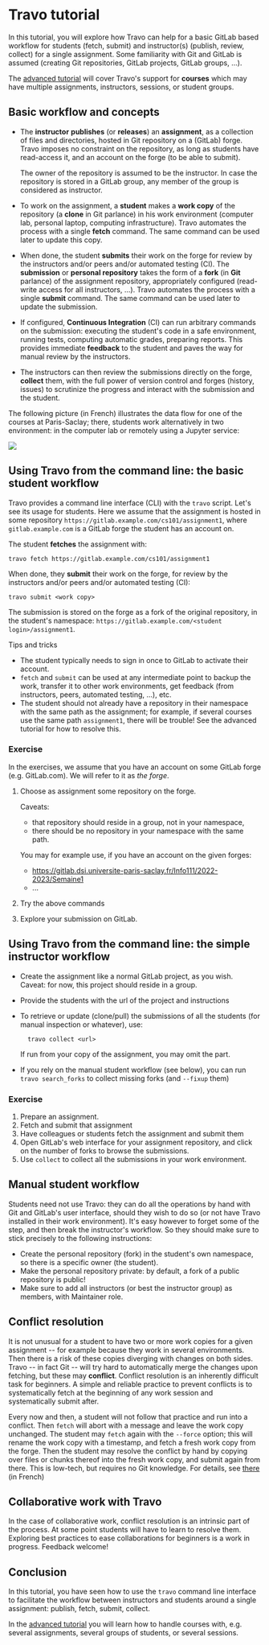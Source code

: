 # Travo tutorial

In this tutorial, you will explore how Travo can help for a basic
GitLab based workflow for students (fetch, submit) and instructor(s)
(publish, review, collect) for a single assignment. Some familiarity
with Git and GitLab is assumed (creating Git repositories, GitLab
projects, GitLab groups, ...).

The [advanced tutorial](tutorial-advanced.md) will cover Travo's support
for **courses** which may have multiple assignments, instructors,
sessions, or student groups.

<!--

TODO:
- [ ] Explain the Python API -> Command-Line bridge that lets one call
      all the operations from the command line
- [ ] Generalize git to version control system below

!-->

## Basic workflow and concepts

* The **instructor** **publishes** (or **releases**) an
  **assignment**, as a collection of files and directories, hosted in
  Git repository on a (GitLab) forge. Travo imposes no constraint on
  the repository, as long as students have read-access it, and an
  account on the forge (to be able to submit).

  The owner of the repository is assumed to be the instructor. In case
  the repository is stored in a GitLab group, any member of the group
  is considered as instructor.

* To work on the assignment, a **student** makes a **work copy** of
  the repository (a **clone** in Git parlance) in his work environment
  (computer lab, personal laptop, computing infrastructure). Travo
  automates the process with a single **fetch** command. The same
  command can be used later to update this copy.

* When done, the student **submits** their work on the forge for
  review by the instructors and/or peers and/or automated testing
  (CI).  The **submission** or **personal repository** takes the form
  of a **fork** (in **Git** parlance) of the assignment repository,
  appropriately configured (read-write access for all instructors,
  ...).  Travo automates the process with a single **submit** command.
  The same command can be used later to update the submission.

* If configured, **Continuous Integration** (CI) can run arbitrary
  commands on the submission: executing the student's code in a safe
  environment, running tests, computing automatic grades, preparing
  reports. This provides immediate **feedback** to the student and
  paves the way for manual review by the instructors.

* The instructors can then review the submissions directly on the
  forge, **collect** them, with the full power of version control and
  forges (history, issues) to scrutinize the progress and interact
  with the submission and the student.


The following picture (in French) illustrates the data flow for one of
the courses at Paris-Saclay; there, students work alternatively in two
environment: in the computer lab or remotely using a Jupyter service:

[![](https://gitlab.dsi.universite-paris-saclay.fr/MethNum/scripts/-/blob/master/figures/methnum_structure.png)](https://gitlab.dsi.universite-paris-saclay.fr/MethNum/scripts/-/blob/master/figures/methnum_structure.pdf)

## Using Travo from the command line: the basic student workflow

Travo provides a command line interface (CLI) with the `travo`
script. Let's see its usage for students. Here we assume that the
assignment is hosted in some repository
`https://gitlab.example.com/cs101/assignment1`, where `gitlab.example.com`
is a GitLab forge the student has an account on.

The student **fetches** the assignment with:

    travo fetch https://gitlab.example.com/cs101/assignment1

When done, they **submit** their work on the forge, for review by the
instructors and/or peers and/or automated testing (CI):

    travo submit <work copy>

The submission is stored on the forge as a fork of the original
repository, in the student's namespace:
`https://gitlab.example.com/<student login>/assignment1`.

<div class="alert alert-info>

Behind the scene, Travo automates the interaction with the forge
(creating a fork, ...) and with the version control system (`git
pull`, `git push`, `git merge`, ...).

</div>

### Tips and tricks

- The student typically needs to sign in once to GitLab to activate
  their account.
- `fetch` and `submit` can be used at any intermediate point to backup
  the work, transfer it to other work environments, get feedback (from
  instructors, peers, automated testing, ...), etc.
- The student should not already have a repository in their namespace
  with the same path as the assignment; for example, if several
  courses use the same path `assignment1`, there will be trouble! See
  the advanced tutorial for how to resolve this.

<!--
From within the work copy, the student can get information about the
current state of the submission (in particular feedback from automated
testing) with:

    travo info
!-->

### Exercise

In the exercises, we assume that you have an account on some GitLab
forge (e.g. GitLab.com). We will refer to it as *the forge*.

1. Choose as assignment some repository on the forge.

   <div class="alert alert-warning">

   Caveats:
   - that repository should reside in a group, not in your namespace,
   - there should be no repository in your namespace with the same
     path.

   </div>

   You may for example use, if you have an account on the given
   forges:
   - https://gitlab.dsi.universite-paris-saclay.fr/Info111/2022-2023/Semaine1
   - ...

2. Try the above commands

3. Explore your submission on GitLab.

## Using Travo from the command line: the simple instructor workflow

* Create the assignment like a normal GitLab project, as you wish.  
  Caveat: for now, this project should reside in a group.
* Provide the students with the url of the project and instructions
* To retrieve or update (clone/pull) the submissions of all the
  students (for manual inspection or whatever), use:

	    travo collect <url>

  If run from your copy of the assignment, you may omit the <url> part.

<!--
* Periodically, you can use the subcommand `travo info` from the
  directory of your local copy of the assignment to see the status of
  the students
!-->

* If you rely on the manual student workflow (see below), you can run
  `travo search_forks` to collect missing forks (and `--fixup` them)

### Exercise

1. Prepare an assignment.
2. Fetch and submit that assignment
3. Have colleagues or students fetch the assignment and submit them
4. Open GitLab's web interface for your assignment repository, and
   click on the number of forks to browse the submissions.
5. Use `collect` to collect all the submissions in your work environment.

## Manual student workflow

Students need not use Travo: they can do all the operations by hand
with Git and GitLab's user interface, should they wish to do so (or
not have Travo installed in their work environment). It's easy however
to forget some of the step, and then break the instructor's
workflow. So they should make sure to stick precisely to the following
instructions:

* Create the personal repository (fork) in the student's own
  namespace, so there is a specific owner (the student).
* Make the personal repository private: by default, a fork of a public
  repository is public!
* Make sure to add all instructors (or best the instructor group) as
  members, with Maintainer role.

## Conflict resolution

It is not unusual for a student to have two or more work copies for a
given assignment -- for example because they work in several
environments. Then there is a risk of these copies diverging with
changes on both sides. Travo -- in fact Git -- will try hard to
automatically merge the changes upon fetching, but these may
**conflict**. Conflict resolution is an inherently difficult task for
beginners. A simple and reliable practice to prevent conflicts is to
systematically fetch at the beginning of any work session and
systematically submit after.

Every now and then, a student will not follow that practice and run
into a conflict. Then `fetch` will abort with a message and leave the
work copy unchanged. The student may `fetch` again with the `--force`
option; this will rename the work copy with a timestamp, and fetch a
fresh work copy from the forge. Then the student may resolve the
conflict by hand by copying over files or chunks thereof into the
fresh work copy, and submit again from there. This is low-tech, but
requires no Git knowledge. For details, see
[there](https://nicolas.thiery.name/Enseignement/Info111/devoirs.html#en-cas-de-divergence-ou-conflit) (in French)

## Collaborative work with Travo

In the case of collaborative work, conflict resolution is an intrinsic
part of the process. At some point students will have to learn to
resolve them. Exploring best practices to ease collaborations for
beginners is a work in progress. Feedback welcome!

## Conclusion

In this tutorial, you have seen how to use the `travo` command line
interface to facilitate the workflow between instructors and students
around a single assignment: publish, fetch, submit, collect.

In the [advanced tutorial](tutorial-advanced.md) you will learn how to
handle courses with, e.g. several assignments, several groups of
students, or several sessions.
